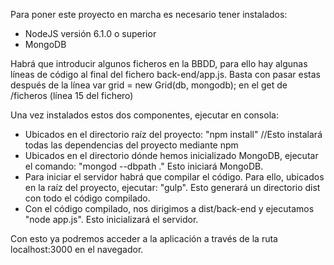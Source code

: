 Para poner este proyecto en marcha es necesario tener instalados:
  * NodeJS versión 6.1.0 o superior
  * MongoDB

Habrá que introducir algunos ficheros en la BBDD, para ello hay algunas líneas de código al final del fichero back-end/app.js. Basta con pasar estas después de la línea var grid = new Grid(db, mongodb); en el get de /ficheros (línea 15 del fichero)

Una vez instalados estos dos componentes, ejecutar en consola:
  * Ubicados en el directorio raíz del proyecto: "npm install"  //Esto instalará todas las dependencias del proyecto mediante npm
  * Ubicados en el directorio dónde hemos inicializado MongoDB, ejecutar el comando: "mongod --dbpath ." Esto iniciará MongoDB.
  * Para iniciar el servidor habrá que compilar el código. Para ello, ubicados en la raíz del proyecto, ejecutar: "gulp". Esto generará un directorio dist con todo el código compilado.
  * Con el código compilado, nos dirigimos a dist/back-end y ejecutamos "node app.js". Esto inicializará el servidor.

Con esto ya podremos acceder a la aplicación a través de la ruta localhost:3000 en el navegador.

